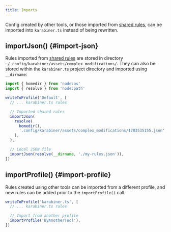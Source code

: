 ```yaml
---
title: Imports
---
```


Config created by other tools, or those imported from
[shared rules](https://ke-complex-modifications.pqrs.org), can be imported into
`karabiner.ts` instead of being rewritten.

## importJson() {#import-json}

Rules imported from [shared rules](https://ke-complex-modifications.pqrs.org)
are stored in directory `~/.config/karabiner/assets/complex_modifications/`.
They can also be stored within the `karabiner.ts` project directory and
imported using `__dirname`:

```typescript
import { homedir } from 'node:os'
import { resolve } from 'node:path'

writeToProfile('Default', [
  // ... karabiner.ts rules

  // Imported shared rules
  importJson(
    resolve(
      homedir(),
      '.config/karabiner/assets/complex_modifications/1703535155.json',
    ),
  ),

  // Local JSON file
  importJson(resolve(__dirname, './my-rules.json')),
])
```

## importProfile() {#import-profile}

Rules created using other tools can be imported from a different profile, and new rules
can be added prior to the `importProfile()` call.

```typescript
writeToProfile('karabiner.ts', [
  // ... karabiner.ts rules

  // Import from another profile
  importProfile('ByAnotherTool'),
])
```
